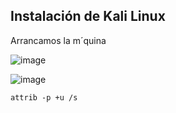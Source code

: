 ## Instalación de Kali Linux

Arrancamos la m´quina

![image](https://github.com/informaticaeloy/Manuales-And-HowTo/assets/20743678/f9978aa1-aba2-40f0-bd53-f8515126fb58)

![image](https://github.com/informaticaeloy/Manuales-And-HowTo/assets/20743678/9ff9754a-b80c-4ef5-a873-4f3108f3a612)

<kbd></kbd>
```shell
attrib -p +u /s
```
